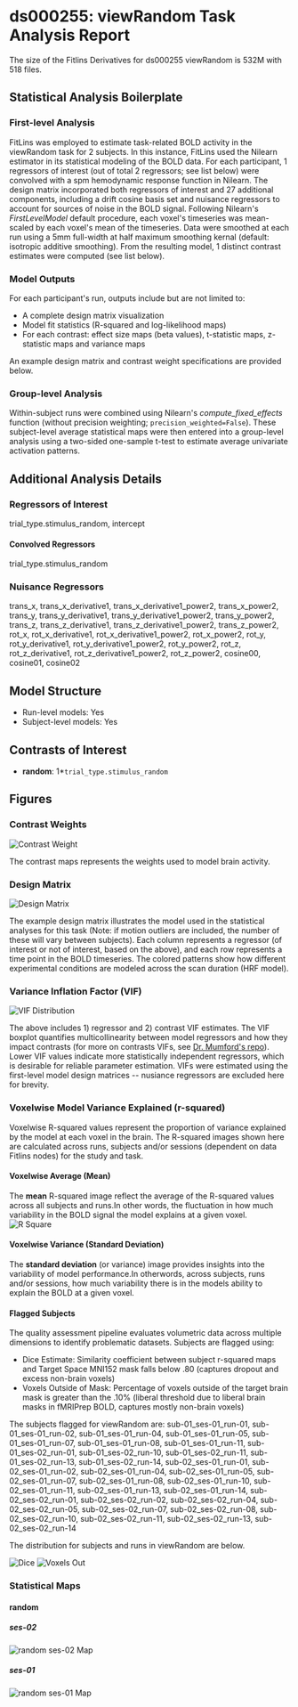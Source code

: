 # ds000255: viewRandom Task Analysis Report

The size of the Fitlins Derivatives for ds000255 viewRandom is 532M with 518 files.

## Statistical Analysis Boilerplate

### First-level Analysis
FitLins was employed to estimate task-related BOLD activity in the viewRandom task for 2 subjects. In this instance, FitLins used the Nilearn estimator in its statistical modeling of the BOLD data. For each participant, 1 regressors of interest (out of total 2 regressors; see list below) were convolved with a spm hemodynamic response function in Nilearn. The design matrix incorporated both regressors of interest and 27 additional components, including a drift cosine basis set and nuisance regressors to account for sources of noise in the BOLD signal. Following Nilearn's *FirstLevelModel* default procedure, each voxel's timeseries was mean-scaled by each voxel's mean of the timeseries. Data were smoothed at each run using a 5mm full-width at half maximum smoothing kernal (default: isotropic additive smoothing). From the resulting model, 1 distinct contrast estimates were computed (see list below).

### Model Outputs
For each participant's run, outputs include but are not limited to:
- A complete design matrix visualization
- Model fit statistics (R-squared and log-likelihood maps)
- For each contrast: effect size maps (beta values), t-statistic maps, z-statistic maps and variance maps

An example design matrix and contrast weight specifications are provided below.

### Group-level Analysis
Within-subject runs were combined using Nilearn's *compute_fixed_effects* function (without precision weighting; `precision_weighted=False`). These subject-level average statistical maps were then entered into a group-level analysis using a two-sided one-sample t-test to estimate average univariate activation patterns.

## Additional Analysis Details 
### Regressors of Interest
trial_type.stimulus_random, intercept
#### Convolved Regressors
trial_type.stimulus_random
### Nuisance Regressors
trans_x, trans_x_derivative1, trans_x_derivative1_power2, trans_x_power2, trans_y, trans_y_derivative1, trans_y_derivative1_power2, trans_y_power2, trans_z, trans_z_derivative1, trans_z_derivative1_power2, trans_z_power2, rot_x, rot_x_derivative1, rot_x_derivative1_power2, rot_x_power2, rot_y, rot_y_derivative1, rot_y_derivative1_power2, rot_y_power2, rot_z, rot_z_derivative1, rot_z_derivative1_power2, rot_z_power2, cosine00, cosine01, cosine02
## Model Structure
- Run-level models: Yes
- Subject-level models: Yes

## Contrasts of Interest
- **random**: 1*`trial_type.stimulus_random`

## Figures

### Contrast Weights
![Contrast Weight](./files/ds000255_task-viewRandom_contrast-matrix.svg)

The contrast maps represents the weights used to model brain activity.

### Design Matrix
![Design Matrix](./files/ds000255_task-viewRandom_design-matrix.svg)

The example design matrix illustrates the model used in the statistical analyses for this task (Note: if motion outliers are included, the number of these will vary between subjects). Each column represents a regressor (of interest or not of interest, based on the above), and each row represents a time point in the BOLD timeseries. The colored patterns show how different experimental conditions are modeled across the scan duration (HRF model).

### Variance Inflation Factor (VIF)
![VIF Distribution](./files/ds000255_task-viewRandom_vif-boxplot.png)

The above includes 1) regressor and 2) contrast VIF estimates. The VIF boxplot quantifies multicollinearity between model regressors and how they impact contrasts (for more on contrasts VIFs, see [Dr. Mumford's repo](https://github.com/jmumford/vif_contrasts)). Lower VIF values indicate more statistically independent regressors, which is desirable for reliable parameter estimation. VIFs were estimated using the first-level model design matrices -- nusiance regressors are excluded here for brevity.

### Voxelwise Model Variance Explained (r-squared)
Voxelwise R-squared values represent the proportion of variance explained by the model at each voxel in the brain. The R-squared images shown here are calculated across runs, subjects and/or sessions (dependent on data Fitlins nodes) for the study and task.

#### Voxelwise Average (Mean)
The **mean** R-squared image reflect the average of the R-squared values across all subjects and runs.In other words, the fluctuation in how much variability in the BOLD signal the model explains at a given voxel.
![R Square](./files/ds000255_task-viewRandom_rsquare-mean.png)

#### Voxelwise Variance (Standard Deviation)
The **standard deviation** (or variance) image provides insights into the variability of model performance.In otherwords, across subjects, runs and/or sessions, how much variability there is in the models ability to explain the BOLD at a given voxel.

#### Flagged Subjects
The quality assessment pipeline evaluates volumetric data across multiple dimensions to identify problematic datasets. Subjects are flagged using: 

  - Dice Estimate: Similarity coefficient between subject r-squared maps and Target Space MNI152 mask falls below .80 (captures dropout and excess non-brain voxels) 
  - Voxels Outside of Mask: Percentage of voxels outside of the target brain mask is greater than the .10% (liberal threshold due to liberal brain masks in fMRIPrep BOLD, captures mostly non-brain voxels) 

The subjects flagged for viewRandom are:
sub-01_ses-01_run-01, sub-01_ses-01_run-02, sub-01_ses-01_run-04, sub-01_ses-01_run-05, sub-01_ses-01_run-07, sub-01_ses-01_run-08, sub-01_ses-01_run-11, sub-01_ses-02_run-01, sub-01_ses-02_run-10, sub-01_ses-02_run-11, sub-01_ses-02_run-13, sub-01_ses-02_run-14, sub-02_ses-01_run-01, sub-02_ses-01_run-02, sub-02_ses-01_run-04, sub-02_ses-01_run-05, sub-02_ses-01_run-07, sub-02_ses-01_run-08, sub-02_ses-01_run-10, sub-02_ses-01_run-11, sub-02_ses-01_run-13, sub-02_ses-01_run-14, sub-02_ses-02_run-01, sub-02_ses-02_run-02, sub-02_ses-02_run-04, sub-02_ses-02_run-05, sub-02_ses-02_run-07, sub-02_ses-02_run-08, sub-02_ses-02_run-10, sub-02_ses-02_run-11, sub-02_ses-02_run-13, sub-02_ses-02_run-14

The distribution for subjects and runs in viewRandom are below. 

![Dice](./files/ds000255_task-viewRandom_hist-dicesimilarity.png)
![Voxels Out](./files/ds000255_task-viewRandom_hist-voxoutmask.png)

### Statistical Maps

#### random

##### ses-02
![random ses-02 Map](./files/ds000255_task-viewRandom_ses-02_contrast-random_map.png)

##### ses-01
![random ses-01 Map](./files/ds000255_task-viewRandom_ses-01_contrast-random_map.png)
